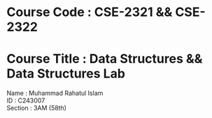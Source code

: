 # Course Code     : CSE-2321 && CSE-2322  
# Course Title    : Data Structures && Data Structures Lab  
Name            : Muhammad Rahatul Islam  
ID              : C243007  
Section         : 3AM (58th)  